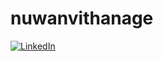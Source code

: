 # nuwanvithanage
[![LinkedIn](https://img.shields.io/badge/-LinkedIn-blue?style=for-the-badge&logo=linkedin&logoColor=white)](https://www.linkedin.com/in/wathawana-withanage-nuwan/)


              
